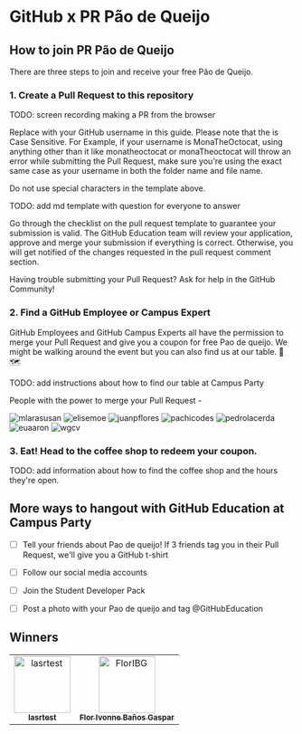 # GitHub x PR Pão de Queijo

## How to join PR Pão de Queijo
There are three steps to join and receive your free Pão de Queijo.

### 1. Create a Pull Request to this repository
TODO: screen recording making a PR from the browser

Replace <YOUR-USERNAME> with your GitHub username in this guide. Please note that the <YOUR-USERNAME> is Case Sensitive. For Example, if your username is MonaTheOctocat, using anything other than it like monatheoctocat or monaTheoctocat will throw an error while submitting the Pull Request, make sure you're using the exact same case as your username in both the folder name and file name.
  
Do not use special characters in the template above.
  
TODO: add md template with question for everyone to answer

Go through the checklist on the pull request template to guarantee your submission is valid. The GitHub Education team will review your application, approve and merge your submission if everything is correct. Otherwise, you will get notified of the changes requested in the pull request comment section.

Having trouble submitting your Pull Request? Ask for help in the GitHub Community!
  
### 2. Find a GitHub Employee or Campus Expert
GitHub Employees and GitHub Campus Experts all have the permission to merge your Pull Request and give you a coupon for free Pao de queijo. We might be walking around the event but you can also find us at our table. 👀 🗺️
  
TODO: add instructions about how to find our table at Campus Party

People with the power to merge your Pull Request -
  
  ![mlarasusan](https://avatars.githubusercontent.com/mlarasusan?s=64)
  ![elisemoe](https://avatars.githubusercontent.com/elisemoe?s=64)
  ![juanpflores](https://avatars.githubusercontent.com/juanpflores?s=64)
  ![pachicodes](https://avatars.githubusercontent.com/pachicodes?s=64)
  ![pedrolacerda](https://avatars.githubusercontent.com/pedrolacerda?s=64)
  ![euaaron](https://avatars.githubusercontent.com/euaaron?s=64)
  ![wgcv](https://avatars.githubusercontent.com/wgcv?s=64)
  
  ### 3. Eat! Head to the coffee shop to redeem your coupon.
  TODO: add information about how to find the coffee shop and the hours they're open.
  
  ## More ways to hangout with GitHub Education at Campus Party
  - [ ] Tell your friends about Pao de queijo! If 3 friends tag you in their Pull Request, we'll give you a GitHub t-shirt
  - [ ] Follow our social media accounts
  - [ ] Join the Student Developer Pack
  - [ ] Post a photo with your Pao de queijo and tag @GitHubEducation
  

## Winners
<!-- readme: contributors,lasr21/- -start -->
<table>
<tr>
    <td align="center">
        <a href="https://github.com/lasrtest">
            <img src="https://avatars.githubusercontent.com/u/107520330?v=4" width="100;" alt="lasrtest"/>
            <br />
            <sub><b>lasrtest</b></sub>
        </a>
    </td>
    <td align="center">
        <a href="https://github.com/FlorIBG">
            <img src="https://avatars.githubusercontent.com/u/20422770?v=4" width="100;" alt="FlorIBG"/>
            <br />
            <sub><b>Flor Ivonne Baños Gaspar</b></sub>
        </a>
    </td></tr>
</table>
<!-- readme: contributors,lasr21/- -end -->

